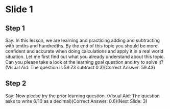 # Slide 1

## Step 1

Say: In this lesson, we are learning and practicing adding and subtracting with tenths and hundredths. By the end of this topic you should be more confident and accurate when doing calculations and apply it in a real world situation. Let me first find out what you already understand about this topic. Can you please take a look at the learning goal question and try to solve it? (Visual Aid: The question is 59.73 subtract 0.3)(Correct Answer: 59.43)

## Step 2

Say: Now please try the prior learning question. (Visual Aid: The question asks to write 6/10 as a decimal)(Correct Answer: 0.6)(Next Slide: 3)
